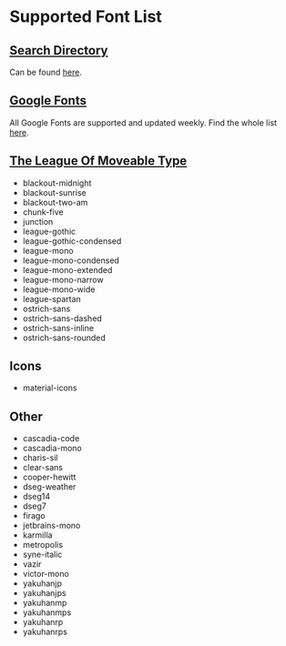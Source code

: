 # Supported Font List

## [Search Directory](https://fontsource.github.io/search-directory/)

Can be found [here](https://fontsource.github.io/search-directory/).

## [Google Fonts](https://fonts.google.com/)

All Google Fonts are supported and updated weekly. Find the whole list [here](https://fonts.google.com/).

## [The League Of Moveable Type](https://www.theleagueofmoveabletype.com/)

- blackout-midnight
- blackout-sunrise
- blackout-two-am
- chunk-five
- junction
- league-gothic
- league-gothic-condensed
- league-mono
- league-mono-condensed
- league-mono-extended
- league-mono-narrow
- league-mono-wide
- league-spartan
- ostrich-sans
- ostrich-sans-dashed
- ostrich-sans-inline
- ostrich-sans-rounded

## Icons

- material-icons

## Other

- cascadia-code
- cascadia-mono
- charis-sil
- clear-sans
- cooper-hewitt
- dseg-weather
- dseg14
- dseg7
- firago
- jetbrains-mono
- karmilla
- metropolis
- syne-italic
- vazir
- victor-mono
- yakuhanjp
- yakuhanjps
- yakuhanmp
- yakuhanmps
- yakuhanrp
- yakuhanrps
